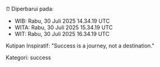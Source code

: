 ⏰ Diperbarui pada:
- WIB: Rabu, 30 Juli 2025 14.34.19 UTC
- WITA: Rabu, 30 Juli 2025 15.34.19 UTC
- WIT: Rabu, 30 Juli 2025 16.34.19 UTC

Kutipan Inspiratif:
"Success is a journey, not a destination."


Kategori: success


